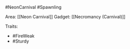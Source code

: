 #NeonCarnival #Spawnling

Area: [[Neon Carnival]]
Gadget: [[Necromancy (Carnival)]]

Traits:
- #FireWeak
- #Sturdy 